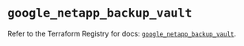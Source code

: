 # `google_netapp_backup_vault`

Refer to the Terraform Registry for docs: [`google_netapp_backup_vault`](https://registry.terraform.io/providers/hashicorp/google-beta/6.18.1/docs/resources/google_netapp_backup_vault).
